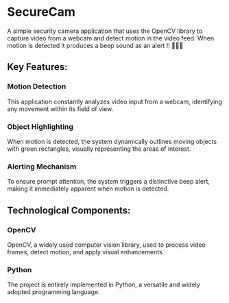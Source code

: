 # SecureCam
A simple security camera application that uses the OpenCV library to capture video from a webcam and detect motion in the video feed. When motion is detected it produces a beep sound as an alert !! 🚨🚨🚨

## Key Features:

### Motion Detection
This application constantly analyzes video input from a webcam, identifying any movement within its field of view.<br />

### Object Highlighting
When motion is detected, the system dynamically outlines moving objects with green rectangles, visually representing the areas of interest.<br />

### Alerting Mechanism
To ensure prompt attention, the system triggers a distinctive beep alert, making it immediately apparent when motion is detected.<br />

## Technological Components:

### OpenCV
OpenCV, a widely used computer vision library, used to process video frames, detect motion, and apply visual enhancements.<br />

### Python
The project is entirely implemented in Python, a versatile and widely adopted programming language.<br />
